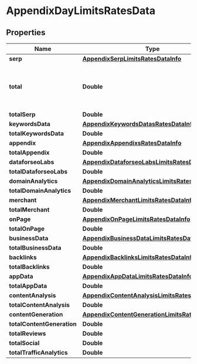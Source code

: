 

# AppendixDayLimitsRatesData


## Properties

| Name | Type | Description | Notes |
|------------ | ------------- | ------------- | -------------|
|**serp** | [**AppendixSerpLimitsRatesDataInfo**](AppendixSerpLimitsRatesDataInfo.md) |  |  [optional] |
|**total** | **Double** | total amount of money deposited to your account |  [optional] |
|**totalSerp** | **Double** |  |  [optional] |
|**keywordsData** | [**AppendixKeywordsDatasRatesDataInfo**](AppendixKeywordsDatasRatesDataInfo.md) |  |  [optional] |
|**totalKeywordsData** | **Double** |  |  [optional] |
|**appendix** | [**AppendixAppendixsRatesDataInfo**](AppendixAppendixsRatesDataInfo.md) |  |  [optional] |
|**totalAppendix** | **Double** |  |  [optional] |
|**dataforseoLabs** | [**AppendixDataforseoLabsLimitsRatesDataInfo**](AppendixDataforseoLabsLimitsRatesDataInfo.md) |  |  [optional] |
|**totalDataforseoLabs** | **Double** |  |  [optional] |
|**domainAnalytics** | [**AppendixDomainAnalyticsLimitsRatesDataInfo**](AppendixDomainAnalyticsLimitsRatesDataInfo.md) |  |  [optional] |
|**totalDomainAnalytics** | **Double** |  |  [optional] |
|**merchant** | [**AppendixMerchantLimitsRatesDataInfo**](AppendixMerchantLimitsRatesDataInfo.md) |  |  [optional] |
|**totalMerchant** | **Double** |  |  [optional] |
|**onPage** | [**AppendixOnPageLimitsRatesDataInfo**](AppendixOnPageLimitsRatesDataInfo.md) |  |  [optional] |
|**totalOnPage** | **Double** |  |  [optional] |
|**businessData** | [**AppendixBusinessDataLimitsRatesDataInfo**](AppendixBusinessDataLimitsRatesDataInfo.md) |  |  [optional] |
|**totalBusinessData** | **Double** |  |  [optional] |
|**backlinks** | [**AppendixBacklinksLimitsRatesDataInfo**](AppendixBacklinksLimitsRatesDataInfo.md) |  |  [optional] |
|**totalBacklinks** | **Double** |  |  [optional] |
|**appData** | [**AppendixAppDataLimitsRatesDataInfo**](AppendixAppDataLimitsRatesDataInfo.md) |  |  [optional] |
|**totalAppData** | **Double** |  |  [optional] |
|**contentAnalysis** | [**AppendixContentAnalysisLimitsRatesDataInfo**](AppendixContentAnalysisLimitsRatesDataInfo.md) |  |  [optional] |
|**totalContentAnalysis** | **Double** |  |  [optional] |
|**contentGeneration** | [**AppendixContentGenerationLimitsRatesDataInfo**](AppendixContentGenerationLimitsRatesDataInfo.md) |  |  [optional] |
|**totalContentGeneration** | **Double** |  |  [optional] |
|**totalReviews** | **Double** |  |  [optional] |
|**totalSocial** | **Double** |  |  [optional] |
|**totalTrafficAnalytics** | **Double** |  |  [optional] |



